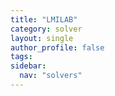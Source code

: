 ```yaml
---
title: "LMILAB"
category: solver
layout: single
author_profile: false
tags: 
sidebar:
  nav: "solvers"
---
```

